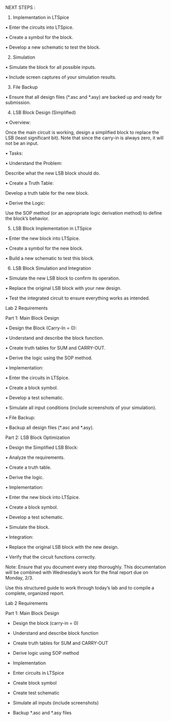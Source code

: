 NEXT STEPS : 

1. Implementation in LTSpice

• Enter the circuits into LTSpice.

• Create a symbol for the block.

• Develop a new schematic to test the block.

2. Simulation

• Simulate the block for all possible inputs.

• Include screen captures of your simulation results.

3. File Backup

• Ensure that all design files (*.asc and *.asy) are backed up and ready for submission.

4. LSB Block Design (Simplified)

• Overview:

Once the main circuit is working, design a simplified block to replace the LSB (least significant bit). Note that since the carry-in is always zero, it will not be an input.

• Tasks:

• Understand the Problem:

Describe what the new LSB block should do.

• Create a Truth Table:

Develop a truth table for the new block.

• Derive the Logic:

Use the SOP method (or an appropriate logic derivation method) to define the block’s behavior.

5. LSB Block Implementation in LTSpice

• Enter the new block into LTSpice.

• Create a symbol for the new block.

• Build a new schematic to test this block.

6. LSB Block Simulation and Integration

• Simulate the new LSB block to confirm its operation.

• Replace the original LSB block with your new design.

• Test the integrated circuit to ensure everything works as intended.

Lab 2 Requirements

Part 1: Main Block Design

• Design the Block (Carry-In = 0):

• Understand and describe the block function.

• Create truth tables for SUM and CARRY-OUT.

• Derive the logic using the SOP method.

• Implementation:

• Enter the circuits in LTSpice.

• Create a block symbol.

• Develop a test schematic.

• Simulate all input conditions (include screenshots of your simulation).

• File Backup:

• Backup all design files (*.asc and *.asy).

Part 2: LSB Block Optimization

• Design the Simplified LSB Block:

• Analyze the requirements.

• Create a truth table.

• Derive the logic.

• Implementation:

• Enter the new block into LTSpice.

• Create a block symbol.

• Develop a test schematic.

• Simulate the block.

• Integration:

• Replace the original LSB block with the new design.

• Verify that the circuit functions correctly.

Note: Ensure that you document every step thoroughly. This documentation will be combined with Wednesday’s work for the final report due on Monday, 2/3.

Use this structured guide to work through today’s lab and to compile a complete, organized report.

  

  

  

  

Lab 2 Requirements

Part 1: Main Block Design

- Design the block (carry-in = 0)

- Understand and describe block function
- Create truth tables for SUM and CARRY-OUT
- Derive logic using SOP method

- Implementation

- Enter circuits in LTSpice
- Create block symbol 
- Create test schematic
- Simulate all inputs (include screenshots)

- Backup *.asc and *.asy files